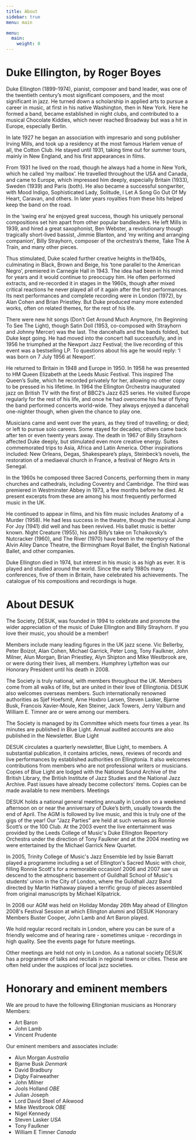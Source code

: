 ```yaml
---
title: About
sidebar: true
menu: main

menu:
  main:
    weight: 0
---
```


# Duke Ellington, by Roger Boyes

Duke Ellington (1899-1974), pianist, composer and band leader, was one of the twentieth century’s most significant composers, and the most significant in jazz. He turned down a scholarship in applied arts to pursue a career in music, at first in his native Washington, then in New York. Here he formed a band, became established in night clubs, and contributed to a musical Chocolate Kiddies, which never reached Broadway but was a hit in Europe, especially Berlin.

In late 1927 he began an association with impresario and song publisher Irving Mills, and took up a residency at the most famous Harlem venue of all, the Cotton Club. He stayed until 1931, taking time out for summer tours, mainly in New England, and his first appearances in films.

From 1931 he lived on the road, though he always had a home in New York, which he called ‘my mailbox’. He travelled throughout the USA and Canada, and came to Europe, which impressed him deeply, especially Britain (1933), Sweden (1939) and Paris (both). He also became a successful songwriter, with Mood Indigo, Sophisticated Lady, Solitude, I Let A Song Go Out Of My Heart, Caravan, and others. In later years royalties from these hits helped keep the band on the road.

In the ‘swing era’ he enjoyed great success, though his uniquely personal compositions set him apart from other popular bandleaders. He left Mills in 1939, and hired a great saxophonist, Ben Webster, a revolutionary though tragically short-lived bassist, Jimmie Blanton, and ‘my writing and arranging companion’, Billy Strayhorn, composer of the orchestra’s theme, Take The A Train, and many other pieces.

Thus stimulated, Duke scaled further creative heights in the1940s, culminating in Black, Brown and Beige, his ‘tone parallel to the American Negro’, premiered in Carnegie Hall in 1943. The idea had been in his mind for years and it would continue to preoccupy him. He often performed extracts, and re-recorded it in stages in the 1960s, though after mixed critical reactions he never played all of it again after the first performances. Its next performances and complete recording were in London (1972), by Alan Cohen and Brian Priestley. But Duke produced many more extended works, often on related themes, for the rest of his life.

There were new hit songs (Don’t Get Around Much Anymore, I’m Beginning To See The Light), though Satin Doll (1953, co-composed with Strayhorn and Johnny Mercer) was the last. The dancehalls and the bands folded, but Duke kept going. He had moved into the concert hall successfully, and in 1956 he triumphed at the Newport Jazz Festival; the live recording of this event was a bestselling LP. To questions about his age he would reply: ‘I was born on 7 July 1956 at Newport’.

He returned to Britain in 1948 and Europe in 1950. In 1958 he was presented to HM Queen Elizabeth at the Leeds Music Festival. This inspired The Queen’s Suite, which he recorded privately for her, allowing no other copy to be pressed in his lifetime. In 1964 the Ellington Orchestra inaugurated jazz on British TV with the first of BBC2’s Jazz 625 series. He visited Europe regularly for the rest of his life, and once he had overcome his fear of flying the band performed concerts world-wide. They always enjoyed a dancehall one-nighter though, when given the chance to play one.

Musicians came and went over the years, as they tired of travelling; or died; or left to pursue solo careers. Some stayed for decades; others came back after ten or even twenty years away. The death in 1967 of Billy Strayhorn affected Duke deeply, but stimulated even more creative energy. Suites commemorated trips to Asia, Africa and Latin America. Other inspirations included: New Orleans, Degas, Shakespeare’s plays, Steinbeck’s novels, the restoration of a mediaeval church in France, a festival of Negro Arts in Senegal.

In the 1960s he composed three Sacred Concerts, performing them in many churches and cathedrals, including Coventry and Cambridge. The third was premiered in Westminster Abbey in 1973, a few months before he died. At present excerpts from these are among his most frequently performed music in the UK.

He continued to appear in films, and his film music includes Anatomy of a Murder (1958). He had less success in the theatre, though the musical Jump For Joy (1941) did well and has been revived. His ballet music is better known. Night Creature (1955), his and Billy’s take on Tchaikovsky’s Nutcracker (1960), and The River (1970) have been in the repertory of the Alvin Ailey Dance Theatre, the Birmingham Royal Ballet, the English National Ballet, and other companies.

Duke Ellington died in 1974, but interest in his music is as high as ever. It is played and studied around the world. Since the early 1980s many conferences, five of them in Britain, have celebrated his achievements. The catalogue of his compositions and recordings is huge. 


# About DESUK

The Society, DESUK, was founded in 1994 to celebrate and promote the wider appreciation of the music of Duke Ellington and Billy Strayhorn. If you love their music, you should be a member!

Members include many leading figures in the UK jazz scene. Vic Bellerby, Peter Boizot, Alan Cohen, Michael Garrick, Peter Long, Tony Faulkner, John Milner, Alun Morgan, Brian Priestley, Alyn Shipton and Mike Westbrook are, or were during their lives, all members. Humphrey Lyttelton was our Honorary President until his death in 2008.

The Society is truly national, with members throughout the UK. Members come from all walks of life, but are united in their love of Ellingtonia. DESUK also welcomes overseas members. Such internationally renowned authorities as Sjef Hoefsmit, Arne Hoxbro Larsen, Steven Lasker, Bjarne Busk, Francois Xavier-Moule, Ken Steiner, Jack Towers, Jerry Valburn and William E. Timner are or were among our members.

<!-- FIXME: Link Blue Light -->
The Society is managed by its Committee which meets four times a year. Its minutes are published in Blue Light. Annual audited accounts are also published in the Newsletter.
Blue Light

DESUK circulates a quarterly newsletter, Blue Light, to members. A substantial publication, it contains articles, news, reviews of records and live performances by established authorities on Ellingtonia. It also welcomes contributions from members who are not professional writers or musicians. Copies of Blue Light are lodged with the National Sound Archive of the British Library, the British Institute of Jazz Studies and the National Jazz Archive. Past issues have already become collectors’ items. Copies can be made available to new members.
Meetings

DESUK holds a national general meeting annually in London on a weekend afternoon on or near the anniversary of Duke’s birth, usually towards the end of April. The AGM is followed by live music, and this is truly one of the gigs of the year! Our "Jazz Parties" are held at such venues as Ronnie Scott’s or the 100 Club. At the 2003 event the live entertainment was provided by the Leeds College of Music's Duke Ellington Repertory Orchestra under the direction of Tony Faulkner and at the 2004 meeting we were entertained by the Michael Garrick New Quartet.

In 2005, Trinity College of Music's Jazz Ensemble led by Issie Barratt played a programme including a set of Ellington's Sacred Music with choir, filling Ronnie Scott's for a memorable occasion! 2006 and 2007 saw us descend to the atmospheric basement of Guildhall School of Music's students' union in the City of London, where the Guildhall Jazz Band directed by Martin Hathaway played a terrific group of pieces assembled from original manuscripts by Michael Kilpatrick.

<!-- FIXME: Used to have a link here but Ellington 2008 is down -->
In 2008 our AGM was held on Holiday Monday 26th May ahead of Ellington 2008's Festival Session at which Ellington alumni and DESUK Honorary Members Buster Cooper, John Lamb and Art Baron played.

We hold regular record recitals in London, where you can be sure of a friendly welcome and of hearing rare - sometimes unique - recordings in high quality. See the events page for future meetings.

Other meetings are held not only in London. As a national society DESUK has a programme of talks and recitals in regional towns or cities. These are often held under the auspices of local jazz societies.

# Honorary and eminent members

We are proud to have the following Ellingtonian musicians as Honorary Members:

* Art Baron
* John Lamb
* Vincent Prudente

Our eminent members and associates include:

* Alun Morgan *Australia*
* Bjarne Busk *Denmark*
* David Bradbury
* Digby Fairweather
* John Milner
* Jools Holland *OBE*
* Julian Joseph
* Lord David Steel of Aikwood
* Mike Westbrook *OBE*
* Nigel Kennedy
* Steven Lasker *USA*
* Tony Faulkner
* William E Timner *Canada*

<!--
Old content - do we still do this?

# DESUK Offers

The Society has a range of items exclusively to members. These include key rings, coasters, fridge magnets, pens and pin lapel badges. From time to time the Society negotiates with book and CD suppliers for discount rates for members. While DESUK keeps members informed of matters which may be of interest, it is the Society’s policy not to allow our membership list to be used by any outside party.
-->
